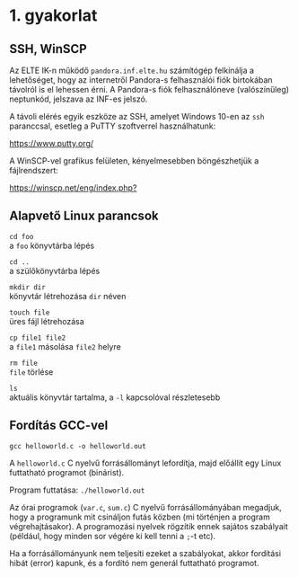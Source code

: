 # 1. gyakorlat


## SSH, WinSCP

Az ELTE IK-n működő `pandora.inf.elte.hu` számítógép felkínálja a lehetőséget,
hogy az internetről Pandora-s felhasználói fiók birtokában távolról is el
lehessen érni. A Pandora-s fiók felhasználóneve (valószínűleg) neptunkód, jelszava az
INF-es jelszó.

A távoli elérés egyik eszköze az SSH, amelyet Windows 10-en az `ssh` paranccsal,
esetleg a PuTTY szoftverrel használhatunk:

<https://www.putty.org/>

A WinSCP-vel grafikus felületen, kényelmesebben böngészhetjük a fájlrendszert:

<https://winscp.net/eng/index.php?>

## Alapvető Linux parancsok

`cd foo`  
a `foo` könyvtárba lépés

`cd ..`  
a szülőkönyvtárba lépés

`mkdir dir`  
könyvtár létrehozása `dir` néven

`touch file`  
üres fájl létrehozása

`cp file1 file2`  
a `file1` másolása `file2` helyre

`rm file`  
`file` törlése

`ls`  
aktuális könyvtár tartalma, a `-l` kapcsolóval részletesebb

## Fordítás GCC-vel

`gcc helloworld.c -o helloworld.out`

A `helloworld.c` C nyelvű forrásállományt lefordítja, majd előállít egy Linux futtatható programot (binárist).

Program futtatása: `./helloworld.out`

Az órai programok (`var.c`, `sum.c`) C nyelvű forrásállományában megadjuk, hogy a programunk mit csináljon futás közben (mi történjen a program végrehajtásakor). A programozási nyelvek rögzítik ennek sajátos szabályait (például, hogy minden sor végére ki kell tenni a `;`-t etc).

Ha a forrásállományunk nem teljesíti ezeket a szabályokat, akkor fordítási hibát (error) kapunk, és a fordító nem generál futtatható programot.

